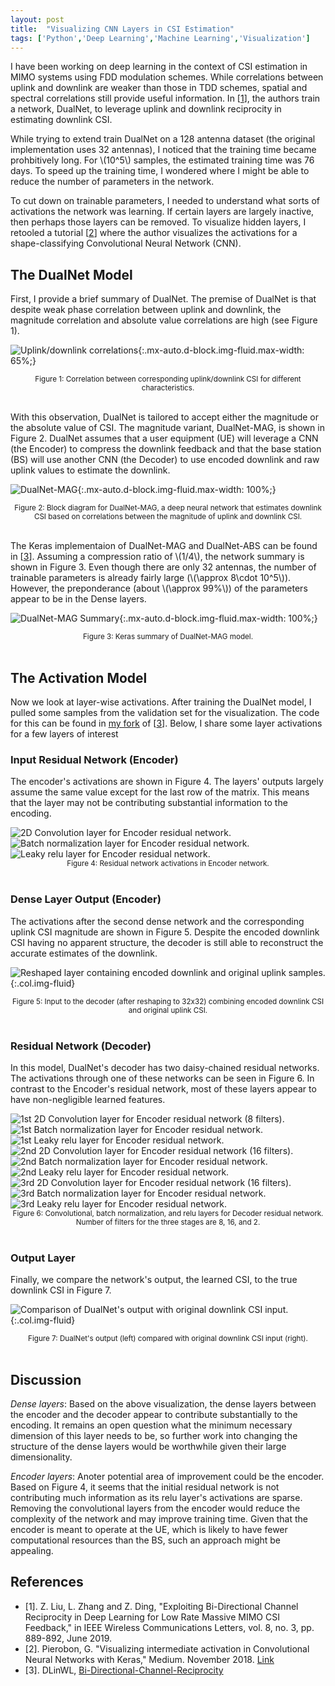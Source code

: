 ```yaml
---
layout: post
title:  "Visualizing CNN Layers in CSI Estimation"
tags: ['Python','Deep Learning','Machine Learning','Visualization']
---
```


I have been working on deep learning in the context of CSI estimation in MIMO systems using FDD modulation schemes. While correlations between uplink and downlink are weaker than those in TDD schemes, spatial and spectral correlations still provide useful information. In [[1](#r1)], the authors train a network, DualNet, to leverage uplink and downlink reciprocity in estimating downlink CSI.

While trying to extend train DualNet on a 128 antenna dataset (the original implementation uses 32 antennas), I noticed that the training time became prohbitively long. For \\(10^5\\) samples, the estimated training time was 76 days. To speed up the training time, I wondered where I might be able to reduce the number of parameters in the network.

To cut down on trainable parameters, I needed to understand what sorts of activations the network was learning. If certain layers are largely inactive, then perhaps those layers can be removed. To visualize hidden layers, I retooled a tutorial [[2](#r2)] where the author visualizes the activations for a shape-classifying Convolutional Neural Network (CNN).

## The DualNet Model

First, I provide a brief summary of DualNet. The premise of DualNet is that despite weak phase correlation between uplink and downlink, the magnitude correlation and absolute value correlations are high (see Figure 1).

![Uplink/downlink correlations][corr]{:.mx-auto.d-block.img-fluid.max-width: 65%;}

<center>
<small>Figure 1: Correlation between corresponding uplink/downlink CSI for different characteristics.</small></center><br>

With this observation, DualNet is tailored to accept either the magnitude or the absolute value of CSI. The magnitude variant, DualNet-MAG, is shown in Figure 2. DualNet assumes that a user equipment (UE) will leverage a CNN (the Encoder) to compress the downlink feedback and that the base station (BS) will use another CNN (the Decoder) to use encoded downlink and raw uplink values to estimate the downlink.

![DualNet-MAG][dualnetmag]{:.mx-auto.d-block.img-fluid.max-width: 100%;}

<center>
<small>Figure 2: Block diagram for DualNet-MAG, a deep neural network that estimates downlink CSI based on correlations between the magnitude of uplink and downlink CSI.</small></center><br>

The Keras implementaion of DualNet-MAG and DualNet-ABS can be found in [[3](#r3)]. Assuming a compression ratio of \\(1/4\\), the network summary is shown in Figure 3. Even though there are only 32 antennas, the number of trainable parameters is already fairly large (\\(\approx 8\cdot 10^5\\)). However, the preponderance (about \\(\approx 99%\\)) of the parameters appear to be in the Dense layers.

![DualNet-MAG Summary][summary]{:.mx-auto.d-block.img-fluid.max-width: 100%;}

<center>
<small>Figure 3: Keras summary of DualNet-MAG model.</small></center><br>

## The Activation Model

Now we look at layer-wise activations. After training the DualNet model, I pulled some samples from the validation set for the visualization. The code for this can be found in [my fork](https://github.com/mdelrosa/Bi-Directional-Channel-Reciprocity/blob/master/viz/visualize_activations.ipynb) of [[3](r3)]. Below, I share some layer activations for a few layers of interest

### Input Residual Network (Encoder)

The encoder's activations are shown in Figure 4. The layers' outputs largely assume the same value except for the last row of the matrix. This means that the layer may not be contributing substantial information to the encoding.

<!-- Image snippet -->

<div class='container'>
    <div class='row justify-content-md-center max-width: 100%'>
        <div>
            <img src="/images/blog/2019/09/05/res1/conv2d_1.png" class="col img-fluid" alt='2D Convolution layer for Encoder residual network.' />
        </div>
        <div>
            <img src="/images/blog/2019/09/05/res1/batch_normalization_1.png" class="col img-fluid" alt='Batch normalization layer for Encoder residual network.' />
        </div>
        <div>
            <img src="/images/blog/2019/09/05/res1/leaky_re_lu_1.png" class="col img-fluid" alt='Leaky relu layer for Encoder residual network.' />
        </div>
    </div>
</div>

<center>
<small>Figure 4: Residual network activations in Encoder network.</small></center><br>

### Dense Layer Output (Encoder)

The activations after the second dense network and the corresponding uplink CSI magnitude are shown in Figure 5. Despite the encoded downlink CSI having no apparent structure, the decoder is still able to reconstruct the accurate estimates of the downlink.

![Reshaped layer containing encoded downlink and original uplink samples.][dense]{:.col.img-fluid}

<!-- ![2D Convolution layer for Encoder residual network.][conv1]{:.col.img-fluid}
![Batch norm layer for Encoder residual network.][batch1]{:.col.img-fluid}
![Relu layer for Encoder residual network.][relu1]{:.col.img-fluid} -->

<center>
<small>Figure 5: Input to the decoder (after reshaping to 32x32) combining encoded downlink CSI and original uplink CSI.</small></center><br>

### Residual Network (Decoder)

In this model, DualNet's decoder has two daisy-chained residual networks. The activations through one of these networks can be seen in Figure 6. In contrast to the Encoder's residual network, most of these layers appear to have non-negligible learned features.

<div class='container'>
    <div class='row justify-content-md-center max-width: 100%'>
        <div>
            <img src="/images/blog/2019/09/05/res2/conv2d_2.png" class="col img-fluid" alt='1st 2D Convolution layer for Encoder residual network (8 filters).' />
        </div>
        <div>
            <img src="/images/blog/2019/09/05/res2/batch_normalization_2.png" class="col img-fluid" alt='1st Batch normalization layer for Encoder residual network.' />
        </div>
        <div>
            <img src="/images/blog/2019/09/05/res2/leaky_re_lu_2.png" class="col img-fluid" alt='1st Leaky relu layer for Encoder residual network.' />
        </div>
            <div>
            <img src="/images/blog/2019/09/05/res2/conv2d_3.png" class="col img-fluid" alt='2nd 2D Convolution layer for Encoder residual network (16 filters).' />
        </div>
        <div>
            <img src="/images/blog/2019/09/05/res2/batch_normalization_3.png" class="col img-fluid" alt='2nd Batch normalization layer for Encoder residual network.' />
        </div>
        <div>
            <img src="/images/blog/2019/09/05/res2/leaky_re_lu_3.png" class="col img-fluid" alt='2nd Leaky relu layer for Encoder residual network.' />
        </div>
        <div>
            <img src="/images/blog/2019/09/05/res2/conv2d_4.png" class="col img-fluid" alt='3rd 2D Convolution layer for Encoder residual network (16 filters).' />
        </div>
        <div>
            <img src="/images/blog/2019/09/05/res2/batch_normalization_4.png" class="col img-fluid" alt='3rd Batch normalization layer for Encoder residual network.' />
        </div>
        <div>
            <img src="/images/blog/2019/09/05/res2/leaky_re_lu_4.png" class="col img-fluid" alt='3rd Leaky relu layer for Encoder residual network.' />
        </div>
    </div>
</div>

<center>
<small>Figure 6: Convolutional, batch normalization, and relu layers for Decoder residual network. Number of filters for the three stages are 8, 16, and 2.</small></center><br>

### Output Layer

Finally, we compare the network's output, the learned CSI, to the true downlink CSI in Figure 7.

![Comparison of DualNet's output with original downlink CSI input.][compare]{:.col.img-fluid}
<center>
<small>Figure 7: DualNet's output (left) compared with original downlink CSI input (right).</small></center><br>

## Discussion

*Dense layers*: Based on the above visualization, the dense layers between the encoder and the decoder appear to contribute substantially to the encoding. It remains an open question what the minimum necessary dimension of this layer needs to be, so further work into changing the structure of the dense layers would be worthwhile given their large dimensionality.

*Encoder layers*: Anoter potential area of improvement could be the encoder. Based on Figure 4, it seems that the initial residual network is not contributing much information as its relu layer's activations are sparse. Removing the convolutional layers from the encoder would reduce the complexity of the network and may improve training time. Given that the encoder is meant to operate at the UE, which is likely to have fewer computational resources than the BS, such an approach might be appealing.

## References

- <a name='r1'>[1]</a>. Z. Liu, L. Zhang and Z. Ding, "Exploiting Bi-Directional Channel Reciprocity in Deep Learning for Low Rate Massive MIMO CSI Feedback," in IEEE Wireless Communications Letters, vol. 8, no. 3, pp. 889-892, June 2019.
- <a name='r2'>[2]</a>. Pierobon, G. "Visualizing intermediate activation in Convolutional Neural Networks with Keras," Medium. November 2018. [Link](https://towardsdatascience.com/visualizing-intermediate-activation-in-convolutional-neural-networks-with-keras-260b36d60d0)
- <a name='r3'>[3]</a>. DLinWL, [Bi-Directional-Channel-Reciprocity](https://github.com/DLinWL/Bi-Directional-Channel-Reciprocity)

[corr]: /images/blog/2019/09/05/corr.PNG
[dualnetmag]: /images/blog/2019/09/05/dualnetmag.PNG
[summary]: /images/blog/2019/09/05/summary.PNG
[conv1]: /images/blog/2019/09/05/res1/conv2d_1.png
[batch1]: /images/blog/2019/09/05/res1/batch_normalization_1.png
[relu1]: /images/blog/2019/09/05/res1/leaky_re_lu_1.png
[dense]: /images/blog/2019/09/05/dense/reshape_3.png
[conv2]: /images/blog/2019/09/05/res2/conv2d_2.png
[batch2]: /images/blog/2019/09/05/res2/batch_normalization_2.png
[relu2]: /images/blog/2019/09/05/res2/leaky_re_lu_2.png
[conv3]: /images/blog/2019/09/05/res2/conv2d_3.png
[batch3]: /images/blog/2019/09/05/res2/batch_normalization_3.png
[relu3]: /images/blog/2019/09/05/res2/leaky_re_lu_3.png
[conv4]: /images/blog/2019/09/05/res2/conv2d_4.png
[batch4]: /images/blog/2019/09/05/res2/batch_normalization_4.png
[relu4]: /images/blog/2019/09/05/res2/leaky_re_lu_4.png
[compare]: /images/blog/2019/09/05/compare.png